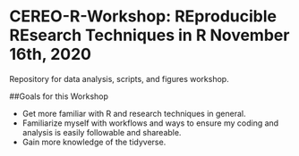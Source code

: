 # CEREO-R-Workshop: REproducible REsearch Techniques in R November 16th, 2020

Repository for data analysis, scripts, and figures workshop.

##Goals for this Workshop
- Get more familiar with R and research techniques in general.
- Familiarize myself with workflows and ways to ensure my coding and analysis is easily followable and shareable.
- Gain more knowledge of the tidyverse.


